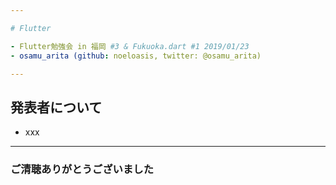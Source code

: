 ```yaml
---

# Flutter

- Flutter勉強会 in 福岡 #3 & Fukuoka.dart #1 2019/01/23
- osamu_arita (github: noeloasis, twitter: @osamu_arita)

---
```


## 発表者について

- xxx

---

### ご清聴ありがとうございました

